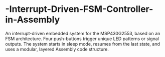 # -Interrupt-Driven-FSM-Controller-in-Assembly
An interrupt-driven embedded system for the MSP430G2553, based on an FSM architecture. Four push-buttons trigger unique LED patterns or signal outputs. The system starts in sleep mode, resumes from the last state, and uses a modular, layered Assembly code structure.
